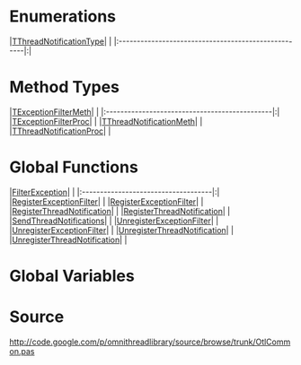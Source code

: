 # Enumerations #

|[TThreadNotificationType](TThreadNotificationType.md)| |
|:----------------------------------------------------|:|

# Method Types #

|[TExceptionFilterMeth](TExceptionFilterMeth.md)| |
|:----------------------------------------------|:|
|[TExceptionFilterProc](TExceptionFilterProc.md)| |
|[TThreadNotificationMeth](TThreadNotificationMeth.md)| |
|[TThreadNotificationProc](TThreadNotificationProc.md)| |

# Global Functions #

|[FilterException](FilterException.md)| |
|:------------------------------------|:|
|[RegisterExceptionFilter](RegisterExceptionFilter.md)| |
|[RegisterExceptionFilter](RegisterExceptionFilter.md)| |
|[RegisterThreadNotification](RegisterThreadNotification.md)| |
|[RegisterThreadNotification](RegisterThreadNotification.md)| |
|[SendThreadNotifications](SendThreadNotifications.md)| |
|[UnregisterExceptionFilter](UnregisterExceptionFilter.md)| |
|[UnregisterExceptionFilter](UnregisterExceptionFilter.md)| |
|[UnregisterThreadNotification](UnregisterThreadNotification.md)| |
|[UnregisterThreadNotification](UnregisterThreadNotification.md)| |

# Global Variables #

# Source #

http://code.google.com/p/omnithreadlibrary/source/browse/trunk/OtlCommon.pas